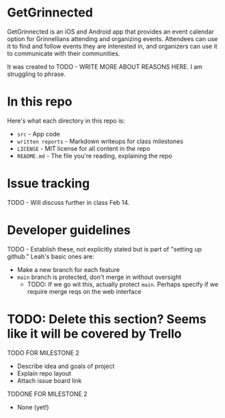 # GetGrinnected

GetGrinnected is an iOS and Android app that provides an event calendar option for Grinnellians attending and organizing events.
Attendees can use it to find and follow events they are interested in, and organizers can use it to communicate with their communities.

It was created to TODO - WRITE MORE ABOUT REASONS HERE. I am struggling to phrase.

# In this repo

Here's what each directory in this repo is:

- `src` - App code
- `written reports` - Markdown writeups for class milestones
- `LICENSE` - MIT license for all content in the repo
- `README.md` - The file you're reading, explaining the repo

# Issue tracking

TODO - Will discuss further in class Feb 14.

# Developer guidelines

TODO - Establish these, not explicitly stated but is part of "setting up github." Leah's basic ones are:

- Make a new branch for each feature
- `main` branch is protected, don't merge in without oversight
    - TODO: If we go wit this, actually protect `main`. Perhaps specify if we require merge reqs on the web interface

# TODO: Delete this section? Seems like it will be covered by Trello

TODO FOR MILESTONE 2
* Describe idea and goals of project
* Explain repo layout
* Attach issue board link

TODONE FOR MILESTONE 2
* None (yet!)
